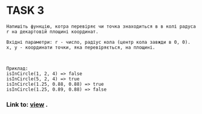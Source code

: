 # TASK 3
    Напишіть функцію, котра перевіряє чи точка знаходиться в в колі радуса r на декартовій площині координат.
         
    Вхідні параметри: r - число, радіус кола (центр кола завжди в 0, 0). x, y - координати точки, яка перевіряється, на площині.

    
     
    Приклад:
    isInCircle(1, 2, 4) => false
    isInCircle(5, 2, 4) => true
    isInCircle(1.25, 0.88, 0.88) => true
    isInCircle(1.25, 0.89, 0.88) => false

   



### Link to: [view](https://sergii5854.github.io/BA-isInCircle.github.io/) .
